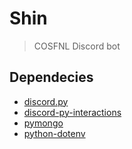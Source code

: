 # Shin
> COSFNL Discord bot

## Dependecies
- [discord.py](https://pypi.org/project/discord.py/)
- [discord-py-interactions](https://pypi.org/project/discord-py-interactions/)
- [pymongo](https://pypi.org/project/pymongo/)
- [python-dotenv](https://pypi.org/project/python-dotenv/)
